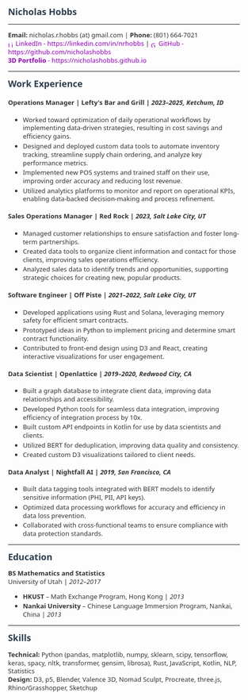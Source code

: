 <style>
  @page {
    margin: 0.5cm .5cm; /* Adjust top margin (0.5cm) and side margins (1cm) */
  }
  body {
    margin: 0.5cm .5cm; /* Adjust body margins to match @page */
    font-family: 'Segoe UI', 'Roboto', 'Helvetica Neue', sans-serif;
    font-size: 13px; /* Slightly larger text size */
    line-height: 1.3;
    color: #333;
  }
  h1, h2, h3 {
    color: #2c3e50;
    margin: 0.5em 0;
  }
  h1 {
    font-size: 20px; /* Larger heading size */
  }
  h2 {
    font-size: 18px; /* Larger heading size */
  }
  h3 {
    font-size: 16px; /* Larger heading size */
  }
  a {
    color: rgb(143, 0, 179);
    text-decoration: none;
  }
  ul {
    padding-left: 30px;
    margin: 0.3em 0;
  }
  li {
    margin: 0.2em 0;
  }
  code {
    font-family: 'Courier New', monospace;
    background-color: #f4f4f4;
    padding: 2px 4px;
    border-radius: 4px;
  }
  .section {
    margin-bottom: 0.5em;
  }
</style>

## **Nicholas Hobbs**

---

**Email:** nicholas.r.hobbs (at) gmail.com | **Phone:** (801) 664-7021  
<a href="https://www.linkedin.com/in/nrhobbs/" target="_blank"><img src="https://cdn.jsdelivr.net/gh/devicons/devicon/icons/linkedin/linkedin-original.svg" alt="LinkedIn" style="width: 12px; height: 12px; vertical-align: middle;"> LinkedIn - https://linkedin.com/in/nrhobbs</a> | <a href="https://github.com/nicholashobbs" target="_blank"><img src="https://cdn.jsdelivr.net/gh/devicons/devicon/icons/github/github-original.svg" alt="GitHub" style="width: 12px; height: 12px; vertical-align: middle;"> GitHub - https://github.com/nicholashobbs</a>  
<a href="https://nicholashobbs.github.io" target="_blank">**3D Portfolio** - https://nicholashobbs.github.io</a>  

---


## Work Experience

#### **Operations Manager**  | **Lefty's Bar and Grill** | *2023–2025, Ketchum, ID*  
- Worked toward optimization of daily operational workflows by implementing data-driven strategies, resulting in cost savings and efficiency gains.
- Designed and deployed custom data tools to automate inventory tracking, streamline supply chain ordering, and analyze key performance metrics.
- Implemented new POS systems and trained staff on their use, improving order accuracy and reducing lost revenue.
- Utilized analytics platforms to monitor and report on operational KPIs, enabling data-backed decision-making and process refinement.

#### **Sales Operations Manager**  | **Red Rock** | *2023, Salt Lake City, UT*  
- Managed customer relationships to ensure satisfaction and foster long-term partnerships.  
- Created data tools to organize client information and contact for those clients, improving sales operations efficiency.  
- Analyzed sales data to identify trends and opportunities, supporting strategic choices for creating new, popular products. 

#### **Software Engineer**  | **Off Piste** | *2021–2022, Salt Lake City, UT*  
- Developed applications using Rust and Solana, leveraging memory safety for efficient smart contracts.  
- Prototyped ideas in Python to implement pricing and determine smart contract functionality.  
- Contributed to front-end design using D3 and React, creating interactive visualizations for user engagement. 

#### **Data Scientist**  | **Openlattice** | *2019–2020, Redwood City, CA*  
- Built a graph database to integrate client data, improving data relationships and accessibility.  
- Developed Python tools for seamless data integration, improving efficiency of integration process by 10x.  
- Built custom API endpoints in Kotlin for use by data scientists and clients.
- Utilized BERT for deduplication, improving data quality and consistency.  
- Created custom D3 visualizations tailored to client needs.  

#### **Data Analyst**  | **Nightfall AI** | *2019, San Francisco, CA*  
- Built data tagging tools integrated with BERT models to identify sensitive information (PHI, PII, API keys).  
- Optimized data processing workflows for accuracy and efficiency in data loss prevention.  
- Collaborated with cross-functional teams to ensure compliance with data protection standards.  

---

## Education  
**BS Mathematics and Statistics**  
University of Utah | *2012–2017*  
- **HKUST** – Math Exchange Program, Hong Kong | *2013*  
- **Nankai University** – Chinese Language Immersion Program, Nankai, China | *2013*  

---

## Skills  
**Technical:** Python (pandas, matplotlib, numpy, sklearn, scipy, tensorflow, keras, spacy, nltk, transformer, gensim, librosa), Rust, JavaScript, Kotlin, NLP, Statistics  
**Design:** D3, p5, Blender, Valence 3D, Nomad Sculpt, Procreate, three.js, Rhino/Grasshopper, Sketchup  


<!-- ## Statement  
I am seeking tech roles that allow me to explore deeper computer science concepts while incorporating design elements. My interests include architecture, video games, 3D modeling, and creative work. With a background in data analysis and computational optimization, I aim to leverage organization, data visualization, design, and gamification to create engaging and interactive experiences. -->